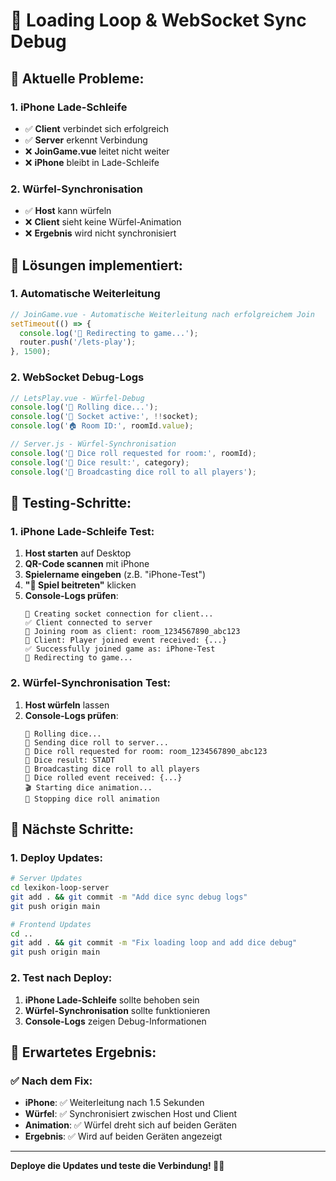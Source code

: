 # 🔄 Loading Loop & WebSocket Sync Debug

## 🚨 **Aktuelle Probleme**:

### **1. iPhone Lade-Schleife**

- ✅ **Client** verbindet sich erfolgreich
- ✅ **Server** erkennt Verbindung
- ❌ **JoinGame.vue** leitet nicht weiter
- ❌ **iPhone** bleibt in Lade-Schleife

### **2. Würfel-Synchronisation**

- ✅ **Host** kann würfeln
- ❌ **Client** sieht keine Würfel-Animation
- ❌ **Ergebnis** wird nicht synchronisiert

## 🔧 **Lösungen implementiert**:

### **1. Automatische Weiterleitung**

```javascript
// JoinGame.vue - Automatische Weiterleitung nach erfolgreichem Join
setTimeout(() => {
  console.log('🔄 Redirecting to game...');
  router.push('/lets-play');
}, 1500);
```

### **2. WebSocket Debug-Logs**

```javascript
// LetsPlay.vue - Würfel-Debug
console.log('🎲 Rolling dice...');
console.log('🔌 Socket active:', !!socket);
console.log('🏠 Room ID:', roomId.value);

// Server.js - Würfel-Synchronisation
console.log('🎲 Dice roll requested for room:', roomId);
console.log('🎯 Dice result:', category);
console.log('📡 Broadcasting dice roll to all players');
```

## 🎯 **Testing-Schritte**:

### **1. iPhone Lade-Schleife Test**:

1. **Host starten** auf Desktop
2. **QR-Code scannen** mit iPhone
3. **Spielername eingeben** (z.B. "iPhone-Test")
4. **"🔗 Spiel beitreten"** klicken
5. **Console-Logs prüfen**:
   ```
   🔌 Creating socket connection for client...
   ✅ Client connected to server
   👥 Joining room as client: room_1234567890_abc123
   👥 Client: Player joined event received: {...}
   ✅ Successfully joined game as: iPhone-Test
   🔄 Redirecting to game...
   ```

### **2. Würfel-Synchronisation Test**:

1. **Host würfeln** lassen
2. **Console-Logs prüfen**:
   ```
   🎲 Rolling dice...
   📡 Sending dice roll to server...
   🎲 Dice roll requested for room: room_1234567890_abc123
   🎯 Dice result: STADT
   📡 Broadcasting dice roll to all players
   🎲 Dice rolled event received: {...}
   🎬 Starting dice animation...
   🛑 Stopping dice roll animation
   ```

## 🚀 **Nächste Schritte**:

### **1. Deploy Updates**:

```bash
# Server Updates
cd lexikon-loop-server
git add . && git commit -m "Add dice sync debug logs"
git push origin main

# Frontend Updates
cd ..
git add . && git commit -m "Fix loading loop and add dice debug"
git push origin main
```

### **2. Test nach Deploy**:

1. **iPhone Lade-Schleife** sollte behoben sein
2. **Würfel-Synchronisation** sollte funktionieren
3. **Console-Logs** zeigen Debug-Informationen

## 🎯 **Erwartetes Ergebnis**:

### **✅ Nach dem Fix**:

- **iPhone**: ✅ Weiterleitung nach 1.5 Sekunden
- **Würfel**: ✅ Synchronisiert zwischen Host und Client
- **Animation**: ✅ Würfel dreht sich auf beiden Geräten
- **Ergebnis**: ✅ Wird auf beiden Geräten angezeigt

---

**Deploye die Updates und teste die Verbindung! 🚀✨**
